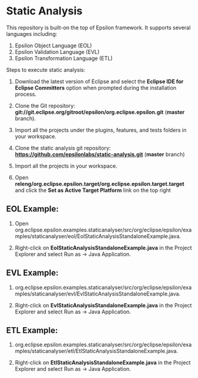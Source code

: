 # Static Analysis
This repository is built-on the top of Epsilon framework. It supports several languages including:
1. Epsilon Object Language (EOL)
2. Epsilon Validation Language (EVL)
3. Epsilon Transformation Language (ETL)

Steps to execute static analysis:

1. Download the latest version of Eclipse and select the **Eclipse IDE for Eclipse Committers** option when prompted during the installation process.

2. Clone the Git repository: **git://git.eclipse.org/gitroot/epsilon/org.eclipse.epsilon.git** (**master** branch).

3. Import all the projects under the plugins, features, and tests folders in your workspace.

4. Clone the static analysis git repository: **https://github.com/epsilonlabs/static-analysis.git** (**master** branch)

5. Import all the projects in your workspace.

6. Open **releng/org.eclipse.epsilon.target/org.eclipse.epsilon.target.target** and click the **Set as Active Target Platform** link on the top right

## EOL Example:
1. Open org.eclipse.epsilon.examples.staticanalyser/src/org/eclipse/epsilon/examples/staticanalyser/eol/EolStaticAnalysisStandaloneExample.java.

2. Right-click on **EolStaticAnalysisStandaloneExample.java** in the Project Explorer and select Run as → Java Application.

## EVL Example:
1. org.eclipse.epsilon.examples.staticanalyser/src/org/eclipse/epsilon/examples/staticanalyser/evl/EvlStaticAnalysisStandaloneExample.java.

2. Right-click on **EvlStaticAnalysisStandaloneExample.java** in the Project Explorer and select Run as → Java Application.

## ETL Example:
1. org.eclipse.epsilon.examples.staticanalyser/src/org/eclipse/epsilon/examples/staticanalyser/etl/EtlStaticAnalysisStandaloneExample.java.

2. Right-click on **EtlStaticAnalysisStandaloneExample.java** in the Project Explorer and select Run as → Java Application.

